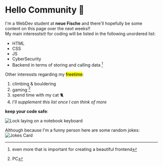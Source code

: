 # Hello Community 👋

I'm a WebDev student at **neue Fische** and there'll hopefully be some content on this page over the next weeks!! <br>
My main interessts🤓 for coding will be listed in the following unordered list:

- HTML
- CSS
- JS
- CyberSecurity
- Backend in terms of storing and calling data [^1]

Other interessts regarding my <mark>freetime</mark>:

1. climbing & bouldering
2. gaming [^2]
3. spend time with my cat 🐈
4. *I'll supplement this list once I can think of more*

**keep your code safe**:

![Lock laying on a notebook keyboard](https://images.unsplash.com/photo-1614064642261-3ccbfafa481b?ixlib=rb-1.2.1&ixid=MnwxMjA3fDB8MHxwaG90by1wYWdlfHx8fGVufDB8fHx8&auto=format&fit=crop&w=1000&q=80)

Although because I'm a funny person here are some random jokes: <br>
![Jokes Card](https://readme-jokes.vercel.app/api)


[^1]: even more that is important for creating a beautiful frontend
[^2]: PC
